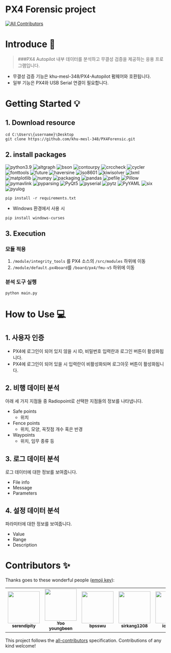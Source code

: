 # PX4 Forensic project
<!-- ALL-CONTRIBUTORS-BADGE:START - Do not remove or modify this section -->
[![All Contributors](https://img.shields.io/badge/all_contributors-5-orange.svg?style=flat-square)](#contributors)
<!-- ALL-CONTRIBUTORS-BADGE:END -->

# Introduce 📖
> ###PX4 Autopilot 내부 데이터를 분석하고 무결성 검증을 제공하는 응용 프로그램입니다.
* 무결성 검증 기능은 khu-mesl-348/PX4-Autopilot 펌웨어와 호환됩니다.
* 일부 기능은 PX4와 USB Serial 연결이 필요합니다.
# Getting Started 💡
## 1. Download resource
```commandline
cd C:\Users\{username}\Desktop
git clone https://github.com/khu-mesl-348/PX4Forensic.git
```

## 2. install packages

![python3.9](https://img.shields.io/badge/python-3.9-blue) 
![altgraph](https://img.shields.io/badge/altgraph-0.17.3-random)
![bson](https://img.shields.io/badge/bson-0.5.10-random)
![contourpy](https://img.shields.io/badge/contourpy-1.0.5-random)
![crccheck](https://img.shields.io/badge/crccheck-1.2.0-random)
![cycler](https://img.shields.io/badge/cycler-0.11.0-random)
![fonttools](https://img.shields.io/badge/fonttools-4.37.2-random)
![future](https://img.shields.io/badge/future-0.18.2-random)
![haversine](https://img.shields.io/badge/haversine-2.7.0-random)
![iso8601](https://img.shields.io/badge/iso8601-1.0.2-random)
![kiwisolver](https://img.shields.io/badge/kiwisolver-1.4.4-random)
![lxml](https://img.shields.io/badge/lxml-4.9.1-random)
![matplotlib](https://img.shields.io/badge/matplotlib-3.6.0-random)
![numpy](https://img.shields.io/badge/numpy-1.23.3-random)
![packaging](https://img.shields.io/badge/packaging-21.3-random)
![pandas](https://img.shields.io/badge/pandas-1.4.4-random)
![pefile](https://img.shields.io/badge/pefile-2022.5.30-random)
![Pillow](https://img.shields.io/badge/Pillow-9.2.0-random)
![pymavlink](https://img.shields.io/badge/pymavlink-2.4.31-random)
![pyparsing](https://img.shields.io/badge/pyparsing-3.0.9-random)
![PyQt5](https://img.shields.io/badge/PyQt5-5.15.7-random)
![pyserial](https://img.shields.io/badge/pyserial-3.5-random)
![pytz](https://img.shields.io/badge/pytz-2022.2.1-random)
![PyYAML](https://img.shields.io/badge/PyYAML-6.0-random)
![six](https://img.shields.io/badge/six-1.16.0-random)
![pyulog](https://img.shields.io/badge/pyulog-1.0.0-random)
```
pip install -r requirements.txt
```

* Windows 환경에서 사용 시
```
pip install windows-curses
```


## 3. Execution
### 모듈 적용
1. `/module/integrity_tools` 를 PX4 소스의  `/src/modules` 하위에 이동
2. `/module/default.px4board`를 `/board/px4/fmu-v5` 하위에 이동

### 분석 도구 실행
```
python main.py
```

# How to Use 💻
## 1. 사용자 인증
* PX4에 로그인이 되어 있지 않을 시 ID, 비밀번호 입력란과 로그인 버튼이 활성화됩니다.
* PX4에 로그인이 되어 있을 시 입력란이 비활성화되며 로그아웃 버튼이 활성화됩니다.

## 2. 비행 데이터 분석
아래 세 가지 지점들 중 Radiopoint로 선택한 지점들의 정보를 나타냅니다.
* Safe points
  * 위치
* Fence points
  * 위치, 모양, 꼭짓점 개수 혹은 반경
* Waypoints
  * 위치, 임무 종류 등


## 3. 로그 데이터 분석
로그 데이터에 대한 정보를 보여줍니다.
* File info
* Message
* Parameters

## 4. 설정 데이터 분석
파라미터에 대한 정보를 보여줍니다.
* Value
* Range
* Description

# Contributors ✨

Thanks goes to these wonderful people ([emoji key](https://allcontributors.org/docs/en/emoji-key)):

<!-- ALL-CONTRIBUTORS-LIST:START - Do not remove or modify this section -->
<!-- prettier-ignore-start -->
<!-- markdownlint-disable -->
<table>
  <tr>
    <td align="center"><a href="https://github.com/sju0924"><img src="https://avatars.githubusercontent.com/u/39671049?v=4" width="100px;" alt=""/><br /><sub><b>serendipity</b></sub></a></td>
    <td align="center"><a href="https://github.com/Kimbongsik"><img src="https://avatars.githubusercontent.com/u/63995044?v=4" width="100px;" alt=""/><br /><sub><b>Yoo youngbeen</b></sub></a></td>
    <td align="center"><a href="https://github.com/bpsswu"><img src="https://avatars.githubusercontent.com/u/101001675?v=4" width="100px;" alt=""/><br /><sub><b>bpsswu</b></sub></a></td>
    <td align="center"><a href="https://github.com/sirkang1208"><img src="https://avatars.githubusercontent.com/u/104350527?v=4" width="100px;" alt=""/><br /><sub><b>sirkang1208</b></sub></a></td>
    <td align="center"><a href="https://github.com/beerabbit"><img src="https://avatars.githubusercontent.com/u/57741072?v=4" width="100px;" alt=""/><br /><sub><b>icetream</b></sub></a></td>
  </tr>
</table>

<!-- markdownlint-restore -->
<!-- prettier-ignore-end -->

<!-- ALL-CONTRIBUTORS-LIST:END -->

This project follows the [all-contributors](https://github.com/all-contributors/all-contributors) specification. Contributions of any kind welcome!
